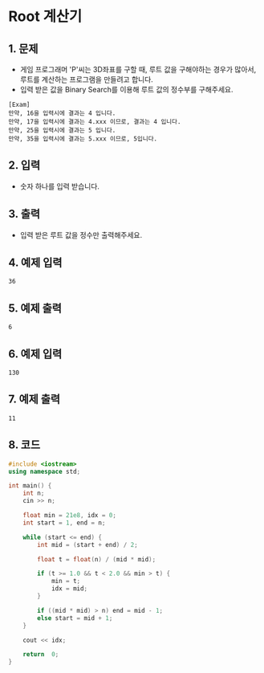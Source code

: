 # Root 계산기 #

## 1. 문제

- 게임 프로그래머 'P'씨는 3D좌표를 구할 때, 루트 값을 구해야하는 경우가 많아서, 루트를 계산하는 프로그램을 만들려고 합니다.
- 입력 받은 값을 Binary Search를 이용해 루트 값의 정수부를 구해주세요.

```
[Exam]
만약, 16을 입력시에 결과는 4 입니다.
만약, 17을 입력시에 결과는 4.xxx 이므로, 결과는 4 입니다.
만약, 25을 입력시에 결과는 5 입니다.
만약, 35을 입력시에 결과는 5.xxx 이므로, 5입니다.
```

## 2. 입력
- 숫자 하나를 입력 받습니다.

## 3. 출력
- 입력 받은 루트 값을 정수만 출력해주세요.

## 4. 예제 입력
```
36
```

## 5. 예제 출력
```
6
```

## 6. 예제 입력

```
130
```

## 7. 예제 출력

```
11
```

## 8. 코드

```c++
#include <iostream>
using namespace std;

int main() {
	int n;
	cin >> n;

	float min = 21e8, idx = 0;
	int start = 1, end = n;

	while (start <= end) {
		int mid = (start + end) / 2;

		float t = float(n) / (mid * mid);

		if (t >= 1.0 && t < 2.0 && min > t) {
			min = t;
			idx = mid;
		}

		if ((mid * mid) > n) end = mid - 1;
		else start = mid + 1;
	}

	cout << idx;

	return  0;
}
```
